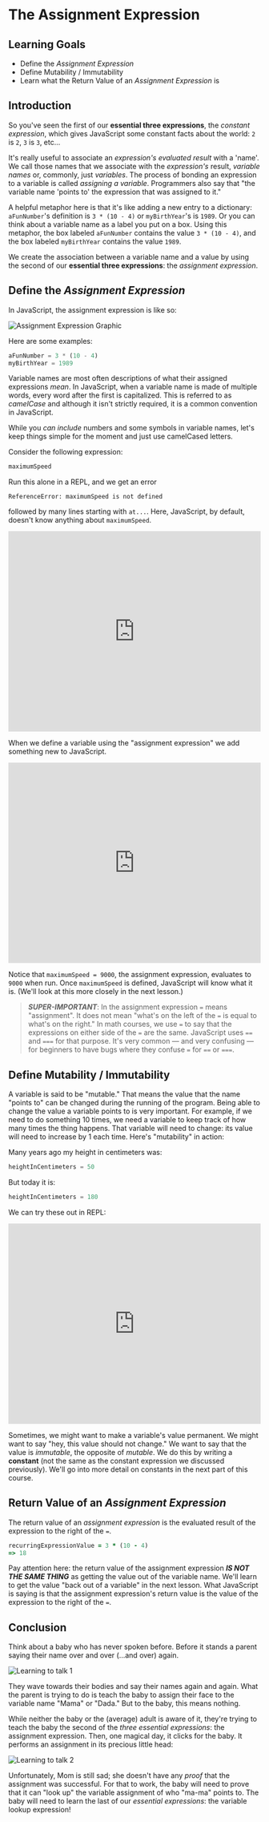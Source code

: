 # The Assignment Expression

## Learning Goals

* Define the _Assignment Expression_
* Define Mutability / Immutability
* Learn what the Return Value of an _Assignment Expression_ is

## Introduction

So you've seen the first of our **essential three expressions**, the _constant
expression_, which gives JavaScript some constant facts about the world: `2` is
`2`, `3` is `3`, etc...

It's really useful to associate an _expression's evaluated result_ with a
'name'. We call those names that we associate with the _expression's_ result,
_variable names_ or, commonly, just _variables_. The process of bonding an
expression to a variable is called _assigning a variable_. Programmers also say
that "the variable name 'points to' the expression that was assigned to it."

A helpful metaphor here is that it's like adding a new entry to a dictionary:
`aFunNumber`'s definition is `3 * (10 - 4)` or `myBirthYear`'s is `1989`. Or you
can think about a variable name as a label you put on a box. Using this
metaphor, the box labeled `aFunNumber` contains the value `3 * (10 - 4)`, and
the box labeled `myBirthYear` contains the value `1989`.

We create the association between a variable name and a value by using the second
of our **essential three expressions**: the _assignment expression_.

## Define the _Assignment Expression_

In JavaScript, the assignment expression is like so:

![Assignment Expression Graphic](https://curriculum-content.s3.amazonaws.com/phase-0/the-assignment-expression/assigning-a-variable.jpg)

Here are some examples:

```js
aFunNumber = 3 * (10 - 4)
myBirthYear = 1989
```

Variable names are most often descriptions of what their assigned expressions
_mean_. In JavaScript, when a variable name is made of multiple words, every
word after the first is capitalized. This is referred to as _camelCase_ and
although it isn't strictly required, it is a common convention in JavaScript. 

While you _can include_ numbers and some symbols in variable names, let's keep
things simple for the moment and just use camelCased letters.

Consider the following expression:

```js
maximumSpeed
```

Run this alone in a REPL, and we get an error

```text
ReferenceError: maximumSpeed is not defined
```

followed by many lines starting with `at...`. Here, JavaScript, by default,
doesn't know anything about `maximumSpeed`.

<iframe height="400px" width="100%" src="https://repl.it/@MaxwellBenton2/OrderlyDeadParticle?lite=true" scrolling="no" frameborder="no" allowtransparency="true" allowfullscreen="true" sandbox="allow-forms allow-pointer-lock allow-popups allow-same-origin allow-scripts allow-modals"></iframe>

When we define a variable using the "assignment expression" we add something new
to JavaScript.

<iframe height="400px" width="100%" src="https://repl.it/@MaxwellBenton2/OutgoingAlienatedMacrolanguage?lite=true" scrolling="no" frameborder="no" allowtransparency="true" allowfullscreen="true" sandbox="allow-forms allow-pointer-lock allow-popups allow-same-origin allow-scripts allow-modals"></iframe>

Notice that `maximumSpeed = 9000`, the assignment expression, evaluates to
`9000` when run. Once `maximumSpeed` is defined, JavaScript will know what
it is. (We'll look at this more closely in the next lesson.)

> ***SUPER-IMPORTANT***: In the assignment expression `=` means "assignment". It does not mean "what's on the left of the `=` is equal to what's on the right." In math courses, we use `=` to say that the expressions on either side of the `=` are the same. JavaScript uses `==` and `===` for that purpose. It's very common &mdash; and very confusing &mdash; for beginners to have bugs where they confuse `=` for `==` or `===`.

## Define Mutability / Immutability

A variable is said to be "mutable." That means the value that the name "points
to" can be changed during the running of the program. Being able to change the
value a variable points to is very important. For example, if we need to do
something 10 times, we need a variable to keep track of how many times the thing
happens. That variable will need to change: its value will need to increase by 1
each time. Here's "mutability" in action:

Many years ago my height in centimeters was:

```js
heightInCentimeters = 50
```

But today it is:

```js
heightInCentimeters = 180
```

We can try these out in REPL:

<iframe height="400px" width="100%" src="https://repl.it/@MaxwellBenton2/TrueShortMaintenance?lite=true" scrolling="no" frameborder="no" allowtransparency="true" allowfullscreen="true" sandbox="allow-forms allow-pointer-lock allow-popups allow-same-origin allow-scripts allow-modals"></iframe>

Sometimes, we might want to make a variable's value permanent. We might want to
say "hey, this value should not change." We want to say that the value is
_immutable_, the opposite of _mutable_. We do this by writing a **constant**
(not the same as the constant expression we discussed previously). We'll go into
more detail on constants in the next part of this course.

## Return Value of an _Assignment Expression_

The return value of an _assignment expression_ is the evaluated result of the
expression to the right of the `=`.

```ruby
recurringExpressionValue = 3 * (10 - 4)
=> 18
```

Pay attention here: the return value of the assignment expression ***IS NOT THE
SAME THING*** as getting the value out of the variable name. We'll learn to get
the value "back out of a variable" in the next lesson. What JavaScript is saying
is that the assignment expression's return value is the value of the expression
to the right of the `=`.

## Conclusion

Think about a baby who has never spoken before. Before it stands a parent saying
their name over and over (...and over) again.

![Learning to talk 1](https://curriculum-content.s3.amazonaws.com/phase-0/the-assignment-expression/Image_55_Mama-Baby_1.png)

They wave towards their bodies and say their names again and again. What the
parent is trying to do is teach the baby to assign their face to the variable
name "Mama" or "Dada." But to the baby, this means nothing.

While neither the baby or the (average) adult is aware of it, they're trying to
teach the baby the second of the _three essential expressions_: the assignment
expression. Then, one magical day, it clicks for the baby. It performs an
assignment in its precious little head:

![Learning to talk 2](https://curriculum-content.s3.amazonaws.com/phase-0/the-assignment-expression/Image_55_Mama-Baby_2.png)

Unfortunately, Mom is still sad; she doesn't have any _proof_ that the
assignment was successful. For that to work, the baby will need to prove that it
can "look up" the variable assignment of who "ma-ma" points to. The baby will
need to learn the last of our _essential expressions_: the variable lookup
expression!
